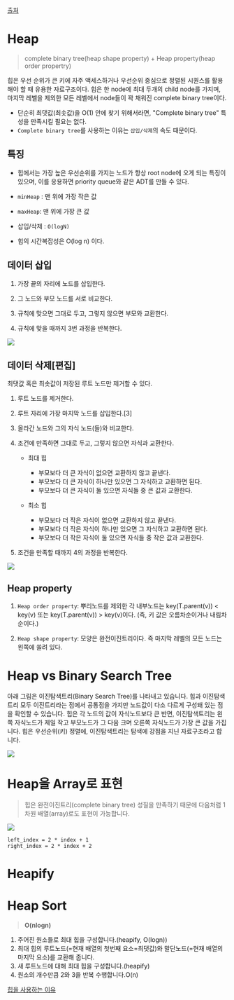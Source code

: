 [출처](https://ratsgo.github.io/data%20structure&algorithm/2017/09/27/heapsort/)

# Heap
> complete binary tree(heap shape property) + Heap property(heap order propertry)

힙은 우선 순위가 큰 키에 자주 액세스하거나 우선순위 중심으로 정렬된 시퀀스를 활용해야 할 때 유용한 자료구조이다.
힙은 한 node에 최대 두개의 child node를 가지며, 마지막 레벨을 제외한 모든 레벨에서 node들이 꽉 채워진 complete binary tree이다.

- 단순히 최댓값(최솟값)을 O(1) 안에 찾기 위해서라면, "Complete binary tree" 특성을 만족시킬 필요는 없다.
- `Complete binary tree`를 사용하는 이유는 `삽입/삭제`의 속도 때문이다.

## 특징 
- 힙에서는 가장 높은 우선순위를 가지는 노드가 항상 root node에 오게 되는 특징이 있으며, 이를 응용하면 priority queue와 같은 ADT를 만들 수 있다.
- `minHeap` : 맨 위에 가장 작은 값
- `maxHeap`: 맨 위에 가장 큰 값

- 삽입/삭제 : `O(logN)`

- 힙의 시간복잡성은 O(log n) 이다.

## 데이터 삽입
1. 가장 끝의 자리에 노드를 삽입한다.

2. 그 노드와 부모 노드를 서로 비교한다.

3. 규칙에 맞으면 그대로 두고, 그렇지 않으면 부모와 교환한다.

4. 규칙에 맞을 때까지 3번 과정을 반복한다.

![](http://www.cprogramming.com/tutorial/computersciencetheory/heapadd.jpg)

## 데이터 삭제[편집]
최댓값 혹은 최솟값이 저장된 루트 노드만 제거할 수 있다.

1. 루트 노드를 제거한다.

2. 루트 자리에 가장 마지막 노드를 삽입한다.[3]

3. 올라간 노드와 그의 자식 노드(들)와 비교한다.

4. 조건에 만족하면 그대로 두고, 그렇지 않으면 자식과 교환한다.

    - 최대 힙
        - 부모보다 더 큰 자식이 없으면 교환하지 않고 끝낸다.
        - 부모보다 더 큰 자식이 하나만 있으면 그 자식하고 교환하면 된다.
        - 부모보다 더 큰 자식이 둘 있으면 자식들 중 큰 값과 교환한다.

    - 최소 힙
        - 부모보다 더 작은 자식이 없으면 교환하지 않고 끝낸다.
        - 부모보다 더 작은 자식이 하나만 있으면 그 자식하고 교환하면 된다.
        - 부모보다 더 작은 자식이 둘 있으면 자식들 중 작은 값과 교환한다.

5. 조건을 만족할 때까지 4의 과정을 반복한다.

![](http://www.cprogramming.com/tutorial/computersciencetheory/heapremove.jpg)


## Heap property

1. `Heap order property`: 뿌리노드를 제외한 각 내부노드는 key(T.parent(v)) < key(v) 또는 key(T.parent(v)) > key(v)이다. (즉, 키 값은 오름차순이거나 내림차순이다.)

2. `Heap shape property`: 모양은 완전이진트리이다. 즉 마지막 레벨의 모든 노드는 왼쪽에 쏠려 있다.


# Heap vs Binary Search Tree

아래 그림은 이진탐색트리(Binary Search Tree)를 나타내고 있습니다. 
힙과 이진탐색트리 모두 이진트리라는 점에서 공통점을 가지만 노드값이 다소 다르게 구성돼 있는 점을 확인할 수 있습니다. 
힙은 각 노드의 값이 자식노드보다 큰 반면, 이진탐색트리는 왼쪽 자식노드가 제일 작고 부모노드가 그 다음 크며 오른쪽 자식노드가 가장 큰 값을 가집니다. 힙은 우선순위(키) 정렬에, 이진탐색트리는 탐색에 강점을 지닌 자료구조라고 합니다.

![](https://i.imgur.com/YmnDkvE.png)

# Heap을 Array로 표현

> 힙은 완전이진트리(complete binary tree) 성질을 만족하기 때문에 다음처럼 1차원 배열(array)로도 표현이 가능합니다.

![](https://i.imgur.com/3sUWVY2.png)

    left_index = 2 * index + 1
    right_index = 2 * index + 2

# Heapify

# Heap Sort 

> **O(nlogn)**

1. 주어진 원소들로 최대 힙을 구성합니다.(heapify, O(logn))
2. 최대 힙의 루트노드(=현재 배열의 첫번째 요소=최댓값)와 말단노드(=현재 배열의 마지막 요소)를 교환해 줍니다.
3. 새 루트노드에 대해 최대 힙을 구성합니다.(heapify)
4. 원소의 개수만큼 2와 3을 반복 수행합니다.O(n)






[힙을 사용하는 이유](https://skydrm.wordpress.com/2009/10/31/%ED%9E%99-%EC%9E%A5%EC%A0%90%EA%B3%BC-%EB%8B%A8%EC%A0%90/)
